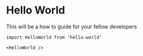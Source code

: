 # Hello World

This will be a how to guide for your fellow developers

```
import HelloWorld from 'hello-world'

<HelloWorld />
```
